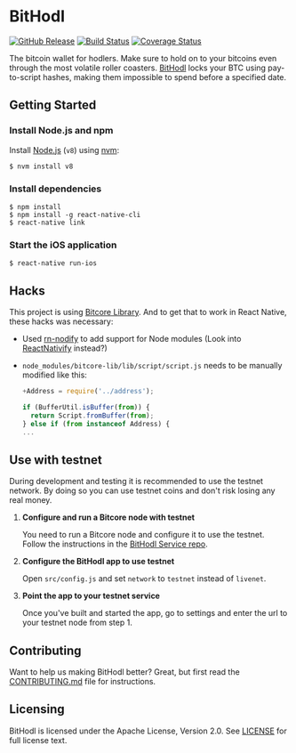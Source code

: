 BitHodl
=======

[![GitHub Release](https://img.shields.io/github/release/blockfirm/bithodl-app.svg?style=flat-square)](https://github.com/blockfirm/bithodl-app/releases)
[![Build Status](https://img.shields.io/travis/blockfirm/bithodl-app.svg?branch=master&style=flat-square)](https://travis-ci.org/blockfirm/bithodl-app)
[![Coverage Status](https://img.shields.io/coveralls/blockfirm/bithodl-app.svg?style=flat-square)](https://coveralls.io/r/blockfirm/bithodl-app)

The bitcoin wallet for hodlers. Make sure to hold on to your bitcoins even
through the most volatile roller coasters. [BitHodl](https://bithodl.com/)
locks your BTC using pay-to-script hashes, making them impossible to spend
before a specified date.

## Getting Started

### Install Node.js and npm

Install [Node.js](https://nodejs.org) (`v8`) using [nvm](https://github.com/creationix/nvm):

	$ nvm install v8

### Install dependencies

	$ npm install
	$ npm install -g react-native-cli
	$ react-native link

### Start the iOS application

	$ react-native run-ios

## Hacks

This project is using [Bitcore Library](https://bitcore.io/api/). And to get that to work in React Native, these hacks was necessary:

* Used [rn-nodify](https://github.com/mvayngrib/rn-nodeify) to add support for Node modules
  (Look into [ReactNativify](https://github.com/philikon/ReactNativify) instead?)

* `node_modules/bitcore-lib/lib/script/script.js` needs to be manually modified like this:
   ```javascript
   +Address = require('../address');

   if (BufferUtil.isBuffer(from)) {
     return Script.fromBuffer(from);
   } else if (from instanceof Address) {
   ...
   ```

## Use with testnet

During development and testing it is recommended to use the testnet network. By doing so you can
use testnet coins and don't risk losing any real money.

1. **Configure and run a Bitcore node with testnet**

   You need to run a Bitcore node and configure it to use the testnet.
   Follow the instructions in the [BitHodl Service repo](https://github.com/blockfirm/bithodl-service).

2. **Configure the BitHodl app to use testnet**

   Open `src/config.js` and set `network` to `testnet` instead of `livenet`.

3. **Point the app to your testnet service**

   Once you've built and started the app, go to settings and enter the url to your testnet node
   from step 1.

## Contributing

Want to help us making BitHodl better? Great, but first read the
[CONTRIBUTING.md](CONTRIBUTING.md) file for instructions.

## Licensing

BitHodl is licensed under the Apache License, Version 2.0.
See [LICENSE](LICENSE) for full license text.

